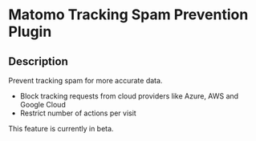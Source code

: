 # Matomo Tracking Spam Prevention Plugin

## Description

Prevent tracking spam for more accurate data.

* Block tracking requests from cloud providers like Azure, AWS and Google Cloud
* Restrict number of actions per visit

This feature is currently in beta.